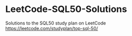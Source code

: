 # LeetCode-SQL50-Solutions
Solutions to the SQL50 study plan on LeetCode
https://leetcode.com/studyplan/top-sql-50/
